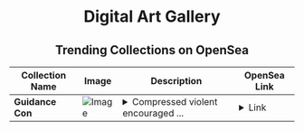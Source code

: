 <div align="center">

# Digital Art Gallery

## Trending Collections on OpenSea

| Collection Name                       | Image                                                                                     | Description                       | OpenSea Link                                                                                          |
|---------------------------------------|-------------------------------------------------------------------------------------------|-----------------------------------|--------------------------------------------------------------------------------------------------------|
| **Guidance Con** | ![Image](https://i.seadn.io/s/raw/files/76f93327e477dbd326fe2e7e275e86cb.jpg?w=500&auto=format?w=200&auto=format) | <details><summary>Compressed violent encouraged ...</summary>Compressed violent encouraged ryan</details> | <details><summary>Link</summary>[Guidance Con](https://opensea.io/collection/guidance-con)</details> |

</div>